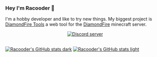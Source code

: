### Hey I'm Racooder 🦝

I'm a hobby developer and like to try new things.
My biggest project is [DiamondFire Tools](https://github.com/Racooder/DiamondFire-Tools) a web tool for the [DiamondFire](https://mcdiamondfire.com) minecraft server.

<div align="center">
    <a href="https://discord.gg/9Y8BE2A6cj">
        <img src="https://img.shields.io/discord/651800564966883328?color=blue&label=Racoonia&logo=discord&logoColor=white" alt="Discord server"/>
    </a>
</div>

<br>

[![Racooder's GitHub stats dark](https://github-readme-stats.vercel.app/api?username=racooder&show_icons=true&theme=dracula#gh-dark-mode-only)](https://github.com/anuraghazra/github-readme-stats#gh-dark-mode-only)
[![Racooder's GitHub stats light](https://github-readme-stats.vercel.app/api?username=racooder&show_icons=true&theme=buefy#gh-light-mode-only)](https://github.com/anuraghazra/github-readme-stats#gh-light-mode-only)

